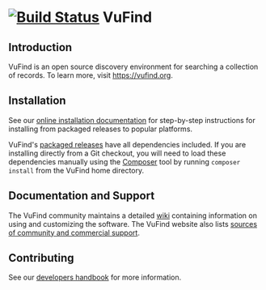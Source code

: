 [![Build Status](https://travis-ci.org/vufind-org/vufind.svg?branch=master)](https://travis-ci.org/vufind-org/vufind)
VuFind
======

Introduction
------------
VuFind is an open source discovery environment for searching a collection of
records.  To learn more, visit https://vufind.org.


Installation
------------
See our [online installation documentation](https://vufind.org/wiki/installation) for step-by-step instructions for installing from packaged releases to popular platforms.

VuFind's [packaged releases](http://vufind-org.github.io/vufind/downloads.html) have all dependencies included. If you are installing directly from a Git checkout, you will need to load these dependencies manually using the [Composer](https://getcomposer.org) tool by running `composer install` from the VuFind home directory.


Documentation and Support
-------------------------
The VuFind community maintains a detailed [wiki](http://vufind.org/wiki) containing information on using and customizing the software. The VuFind website also lists [sources of community and commercial support](http://vufind-org.github.io/vufind/support.html).


Contributing
------------
See our [developers handbook](https://vufind.org/wiki/development) for more information.
